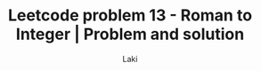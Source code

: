 ---
layout: post
title:  "Leetcode problem 13 - Roman to Integer | Problem and solution"
author: Laki
categories: [ leetcode, algorithm, interview questions ]
image: assets/images/2023-01-26-leetcode-problem1-with-solutions/leetcode_meme1.png
beforetoc: "This post shows the problem statement and several solutions for leetcode Roman to Integer problem"
toc: false
---